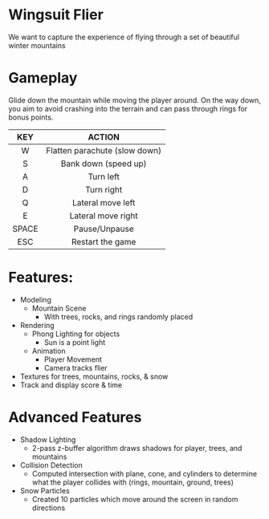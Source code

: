 # Wingsuit Flier

We want to capture the experience of flying through a set of beautiful winter mountains

# Gameplay
Glide down the mountain while moving the player around. On the way down, you aim to avoid crashing into the terrain and can pass through rings for bonus points.

|  KEY  |            ACTION             |
|:-----:|:-----------------------------:|
|   W   | Flatten parachute (slow down) |
|   S   |     Bank down (speed up)      |
|   A   |           Turn left           |
|   D   |          Turn right           |
|   Q   |       Lateral move left       |
|   E   |      Lateral move right       |
| SPACE |         Pause/Unpause         |
|  ESC  |        Restart the game       |

# Features:
- Modeling
    - Mountain Scene
        - With trees, rocks, and rings randomly placed
- Rendering
  - Phong Lighting for objects
    -  Sun is a point light
  - Animation
    - Player Movement
    - Camera tracks flier
- Textures for trees, mountains, rocks, & snow
- Track and display score & time 

# Advanced Features
- Shadow Lighting
  - 2-pass z-buffer algorithm draws shadows for player, trees, and mountains
- Collision Detection
  - Computed intersection with plane, cone, and cylinders to determine what the player collides with (rings, mountain, ground, trees)
- Snow Particles
  - Created 10 particles which move around the screen in random directions
